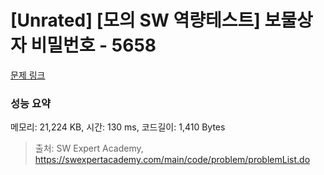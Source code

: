 # [Unrated] [모의 SW 역량테스트] 보물상자 비밀번호 - 5658 

[문제 링크](https://swexpertacademy.com/main/code/problem/problemDetail.do?contestProbId=AWXRUN9KfZ8DFAUo) 

### 성능 요약

메모리: 21,224 KB, 시간: 130 ms, 코드길이: 1,410 Bytes



> 출처: SW Expert Academy, https://swexpertacademy.com/main/code/problem/problemList.do
